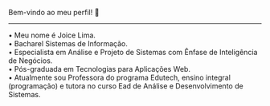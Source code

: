Bem-vindo ao meu perfil! 👋
<hr>
• Meu nome é Joice Lima.<br>
• Bacharel Sistemas de Informação. <br>
• Especialista em Análise e Projeto de Sistemas com Ênfase de Inteligência de Negócios. <br>
• Pós-graduada em Tecnologias para Aplicações Web. <br>
• Atualmente sou Professora do programa Edutech, ensino integral (programação) e tutora no curso Ead de Análise e Desenvolvimento de Sistemas.

